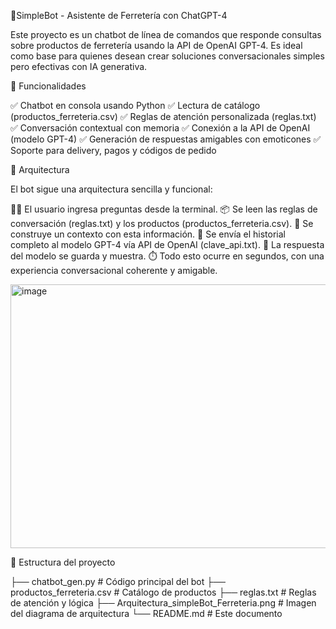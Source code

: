 🤖SimpleBot - Asistente de Ferretería con ChatGPT-4

Este proyecto es un chatbot de línea de comandos que responde consultas sobre productos de ferretería usando la API de OpenAI GPT-4. Es ideal como base para quienes desean crear soluciones conversacionales simples pero efectivas con IA generativa.


🧠 Funcionalidades

✅ Chatbot en consola usando Python
✅ Lectura de catálogo (productos_ferreteria.csv)
✅ Reglas de atención personalizada (reglas.txt)
✅ Conversación contextual con memoria
✅ Conexión a la API de OpenAI (modelo GPT-4)
✅ Generación de respuestas amigables con emoticones
✅ Soporte para delivery, pagos y códigos de pedido


🧱 Arquitectura

El bot sigue una arquitectura sencilla y funcional:

🧑‍💻 El usuario ingresa preguntas desde la terminal.
📦 Se leen las reglas de conversación (reglas.txt) y los productos (productos_ferreteria.csv).
🧠 Se construye un contexto con esta información.
🔁 Se envía el historial completo al modelo GPT-4 vía API de OpenAI (clave_api.txt).
💬 La respuesta del modelo se guarda y muestra.
⏱️ Todo esto ocurre en segundos, con una experiencia conversacional coherente y amigable.

<img width="782" height="422" alt="image" src="https://github.com/user-attachments/assets/274d03a4-7a89-4441-b2cb-9a3edf82b455" />


📂 Estructura del proyecto


├── chatbot_gen.py              # Código principal del bot
├── productos_ferreteria.csv    # Catálogo de productos
├── reglas.txt                  # Reglas de atención y lógica
├── Arquitectura_simpleBot_Ferreteria.png    # Imagen del diagrama de arquitectura
└── README.md                   # Este documento
